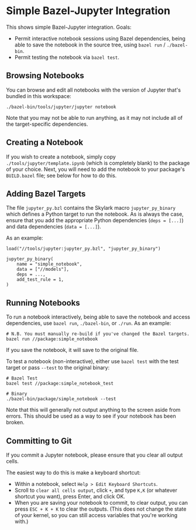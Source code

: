 # Simple Bazel-Jupyter Integration

This shows simple Bazel-Jupyter integration. Goals:

*   Permit interactive notebook sessions using Bazel dependencies, being able
to save the notebook in the source tree, using `bazel run` / `./bazel-bin`.
*   Permit testing the notebook via `bazel test`.

## Browsing Notebooks

You can browse and edit all notebooks with the version of Jupyter that's
bundled in this workspace:

    ./bazel-bin/tools/jupyter/jupyter notebook

Note that you may not be able to run anything, as it may not include all of
the target-specific dependencies.

## Creating a Notebook

If you wish to create a notebook, simply copy `./tools/jupyter/template.ipynb`
(which is completely blank) to the package of your choice. Next, you will need
to add the notebook to your package's `BUILD.bazel` file; see below for how to
do this.

## Adding Bazel Targets

The file `jupyter_py.bzl` contains the Skylark macro `jupyter_py_binary` which
defines a Python target to run the notebook. As is always the case, ensure that
you add the appropriate Python dependencies (`deps = [...]`) and data
dependencies (`data = [...]`).

As an example:

    load("//tools/jupyter:jupyter_py.bzl", "jupyter_py_binary")

    jupyter_py_binary(
        name = "simple_notebook",
        data = ["//models"],
        deps = ...,
        add_test_rule = 1,
    )

## Running Notebooks

To run a notebook interactively, being able to save the notebook and access
dependencies, use `bazel run`, `./bazel-bin`, or `./run`. As an example:

    # N.B. You must manually re-build if you've changed the Bazel targets.
    bazel run //package:simple_notebook

If you save the notebook, it will save to the original file.

To test a notebook (non-interactive), either use `bazel test` with the test
target or pass `--test` to the original binary:

    # Bazel Test
    bazel test //package:simple_notebook_test

    # Binary
    ./bazel-bin/package/simple_notebook --test

Note that this will generally not output anything to the screen aside from
errors. This should be used as a way to see if your notebook has been broken.

## Committing to Git

If you commit a Jupyter notebook, please ensure that you clear all output
cells.

The easiest way to do this is make a keyboard shortcut:

*   Within a notebook, select `Help > Edit Keyboard Shortcuts`.
*   Scroll to `clear all cells output`, click `+`, and type `K,K` (or whatever
shortcut you want), press Enter, and click OK.
*   When you are saving your notebook to commit, to clear output, you can press
`ESC + K + K` to clear the outputs. (This does not change the state of your
kernel, so you can still access variables that you're working with.)

[//]: # "TODO(eric.cousineau): Figure out better way to review notebooks."
